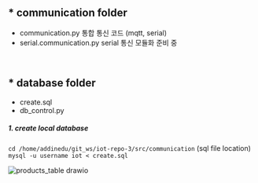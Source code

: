 ## * communication folder
* communication.py
  통합 통신 코드 (mqtt, serial)
* serial.communication.py
  serial 통신 모듈화 준비 중
<br>

## * database folder
* create.sql
* db_control.py

##### 1. create local database
  `cd /home/addinedu/git_ws/iot-repo-3/src/communication` (sql file location)
  <br>
  `mysql -u username iot < create.sql`
  
![products_table drawio](https://github.com/addinedu-ros-4th/iot-repo-3/assets/102429136/e8207e0c-6ed4-4378-9d9b-4d6ae0d6be9b)

